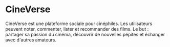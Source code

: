 # CineVerse
CineVerse est une plateforme sociale pour cinéphiles. Les utilisateurs peuvent noter, commenter, lister et recommander des films. Le but : partager sa passion du cinéma, découvrir de nouvelles pépites et échanger avec d'autres amateurs.
